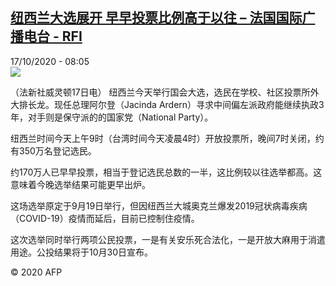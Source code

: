 <!--1602917778000-->
[纽西兰大选展开 早早投票比例高于以往 – 法国国际广播电台 - RFI](http://www.rfi.fr//cn/contenu/20201017-%E7%BA%BD%E8%A5%BF%E5%85%B0%E5%A4%A7%E9%80%89%E5%B1%95%E5%BC%80-%E6%97%A9%E6%97%A9%E6%8A%95%E7%A5%A8%E6%AF%94%E4%BE%8B%E9%AB%98%E4%BA%8E%E4%BB%A5%E5%BE%80)
------

<div>17/10/2020 - 08:05</div><img src="https://s.rfi.fr/media/display/e0cc5832-1043-11eb-b07a-005056a98db9/w:310/p:16x9/int0004b.201017140502.jpg"><div class="t-content__body u-clearfix"><p>（法新社威灵顿17日电）    纽西兰今天举行国会大选，选民在学校、社区投票所外大排长龙。现任总理阿尔登（Jacinda Ardern）寻求中间偏左派政府能继续执政3年，对手则是保守派的的国家党（National Party）。</p><p>    纽西兰时间今天上午9时（台湾时间今天凌晨4时）开放投票所，晚间7时关闭，约有350万名登记选民。</p><p>    约170万人已早早投票，相当于登记选民总数的一半，这比例较以往选举都高。这意味着今晚选举结果可能更早出炉。</p><p>    这场选举原定于9月19日举行，但因纽西兰大城奥克兰爆发2019冠状病毒疾病（COVID-19）疫情而延后，目前已控制住疫情。</p><p>    这次选举同时举行两项公民投票，一是有关安乐死合法化，一是开放大麻用于消遣用途。公投结果将于10月30日宣布。</p><p class="t-copyright">© 2020 AFP</p>        </div>
